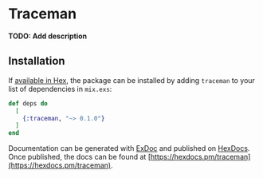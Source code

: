 # Traceman

**TODO: Add description**

## Installation

If [available in Hex](https://hex.pm/docs/publish), the package can be installed
by adding `traceman` to your list of dependencies in `mix.exs`:

```elixir
def deps do
  [
    {:traceman, "~> 0.1.0"}
  ]
end
```

Documentation can be generated with [ExDoc](https://github.com/elixir-lang/ex_doc)
and published on [HexDocs](https://hexdocs.pm). Once published, the docs can
be found at [https://hexdocs.pm/traceman](https://hexdocs.pm/traceman).

